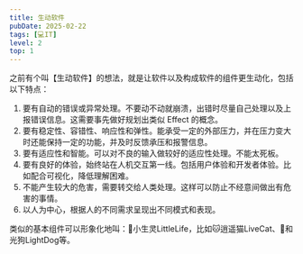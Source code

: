 ```yaml
---
title: 生动软件
pubDate: 2025-02-22
tags: [💻IT]
level: 2
top: 1
---
```


之前有个叫【生动软件】的想法，就是让软件以及构成软件的组件更生动化，包括以下特点：

1. 要有自动的错误或异常处理。不要动不动就崩溃，出错时尽量自己处理以及上报错误信息。这需要事先做好规划出类似 Effect 的概念。
2. 要有稳定性、容错性、响应性和弹性。能承受一定的外部压力，并在压力变大时还能保持一定的功能，并及时反馈承压和报警信息。
3. 要有适应性和智能。可以对不良的输入做较好的适应性处理。不能太死板。
4. 要有良好的体验，始终站在人机交互第一线。包括用户体验和开发者体验。比如配合可视化，降低理解困难。
5. 不能产生较大的危害，需要转交给人类处理。这样可以防止不经意间做出有危害的事情。
6. 以人为中心，根据人的不同需求呈现出不同模式和表现。

类似的基本组件可以形象化地叫：🧚小生灵LittleLife，比如🐱逍遥猫LiveCat、🐶和光狗LightDog等。
